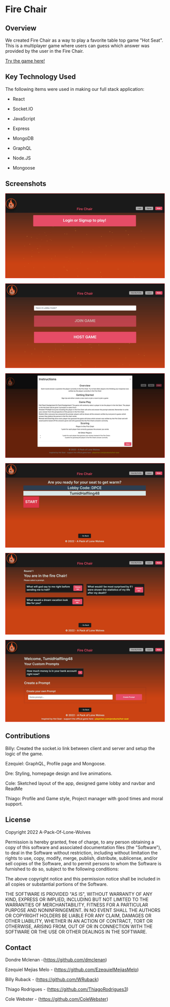 # Fire Chair

## Overview

We created Fire Chair as a way to play a favorite table top game "Hot Seat". This  is a multiplayer game where users can guess which answer was provided by the user in the Fire Chair.

[Try the game here!](https://polw-fire-chair.herokuapp.com/)

## Key Technology Used

The following items were used in making our full stack application:

* React

* Socket.IO

* JavaScript

* Express

* MongoDB

* GraphQL

* Node.JS

* Mongoose

## Screenshots
![Landing Page](./images/FC-LandingPage.jpg)

![Signed In Landing Page](./images/FC-SignedIn.jpg)

![Rules Modal](./images/FC-Modal.jpg)

![Lobby](./images/FC-Lobby.jpg)

![Game Page](./images/FC-GamePage.jpg)

![Profile Page with custom prompt](./images/FC-Profile.jpg)

## Contributions

Billy: Created the socket.io link between client and server and setup the logic of the game.

Ezequiel: GraphQL, Profile page and Mongoose.

Dre: Styling, homepage design and live animations.

Cole: Sketched layout of the app, designed game lobby and navbar and ReadMe

Thiago: Profile and Game style, Project manager with good times and moral support.

## License

Copyright 2022 A-Pack-Of-Lone-Wolves

Permission is hereby granted, free of charge, to any person obtaining a copy of this software and associated documentation files (the "Software"), to deal in the Software without restriction, including without limitation the rights to use, copy, modify, merge, publish, distribute, sublicense, and/or sell copies of the Software, and to permit persons to whom the Software is furnished to do so, subject to the following conditions:

The above copyright notice and this permission notice shall be included in all copies or substantial portions of the Software.

THE SOFTWARE IS PROVIDED "AS IS", WITHOUT WARRANTY OF ANY KIND, EXPRESS OR IMPLIED, INCLUDING BUT NOT LIMITED TO THE WARRANTIES OF MERCHANTABILITY, FITNESS FOR A PARTICULAR PURPOSE AND NONINFRINGEMENT. IN NO EVENT SHALL THE AUTHORS OR COPYRIGHT HOLDERS BE LIABLE FOR ANY CLAIM, DAMAGES OR OTHER LIABILITY, WHETHER IN AN ACTION OF CONTRACT, TORT OR OTHERWISE, ARISING FROM, OUT OF OR IN CONNECTION WITH THE SOFTWARE OR THE USE OR OTHER DEALINGS IN THE SOFTWARE.


## Contact

Dondre Mclenan -(https://github.com/dmclenan)

Ezequiel Mejias Melo - (https://github.com/EzequielMejiasMelo)

Billy Ruback - (https://github.com/WRuback)

Thiago Rodrigues - (https://github.com/ThiagoRodrigues3)

Cole Webster - (https://github.com/ColeWebster)